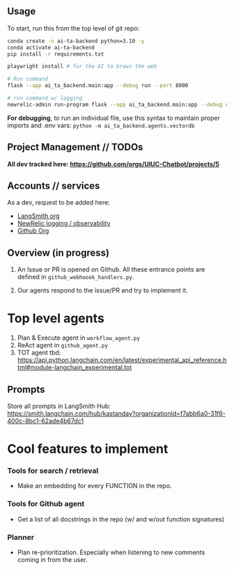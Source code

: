 ## Usage

To start, run this from the top level of git repo:
```bash
conda create -n ai-ta-backend python=3.10 -y
conda activate ai-ta-backend
pip install -r requirements.txt

playwright install # for the AI to brows the web

# Run command
flask --app ai_ta_backend.main:app --debug run --port 8000
```

```bash
# run command w/ logging
newrelic-admin run-program flask --app ai_ta_backend.main:app --debug run --port 8000
```

**For debugging**, to run an individual file, use this syntax to maintain proper imports and .env vars: `python -m ai_ta_backend.agents.vectordb`

## Project Management // TODOs

**All dev tracked here: https://github.com/orgs/UIUC-Chatbot/projects/5**

## Accounts // services 

As a dev, request to be added here:
* [LangSmith org](https://smith.langchain.com/o/f7abb6a0-31f6-400c-8bc1-62ade4b67dc1)
* [NewRelic logging / observability](https://one.newrelic.com/admin-portal/organizations/users-list?account=4209060&begin=1698180809228&end=1698180929228&state=5be3d246-c297-3140-1cb9-d6cc0aa1af17)
* [Github Org](https://github.com/UIUC-Chatbot)

## Overview (in progress)

1. An Issue or PR is opened on Github. All these entrance points are defined in `github_webhoook_handlers.py`.

2. Our agents respond to the issue/PR and try to implement it.

# Top level agents
1. Plan & Execute agent in `workflow_agent.py`
1. ReAct agent in `github_agent.py`
1. TOT agent tbd: https://api.python.langchain.com/en/latest/experimental_api_reference.html#module-langchain_experimental.tot

## Prompts
Store all prompts in LangSmith Hub: https://smith.langchain.com/hub/kastanday?organizationId=f7abb6a0-31f6-400c-8bc1-62ade4b67dc1


# Cool features to implement

### Tools for search / retrieval

* Make an embedding for every FUNCTION in the repo.

### Tools for Github agent

* Get a list of all docstrings in the repo (w/ and w/out function signatures)

### Planner

* Plan re-prioritization. Especially when listening to new comments coming in from the user.
